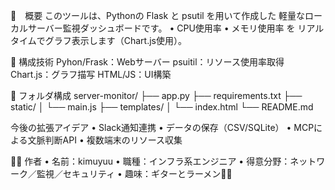 🚀　概要
このツールは、Pythonの Flask と psutil を用いて作成した
軽量なローカルサーバー監視ダッシュボードです。
	•	CPU使用率
	•	メモリ使用率
を リアルタイムでグラフ表示します（Chart.js使用）。

🔧 構成技術
Pyhon/Frask：Webサーバー
psuitil：リソース使用率取得
Chart.js：グラフ描写
HTML/JS：UI構築

📁 フォルダ構成
server-monitor/
├── app.py
├── requirements.txt
├── static/
│   └── main.js
├── templates/
│   └── index.html
└── README.md

今後の拡張アイデア
	•	Slack通知連携
	•	データの保存（CSV/SQLite）
	•	MCPによる文脈判断API
	•	複数端末のリソース収集

🧑‍💻 作者
	•	名前：kimuyuu
	•	職種：インフラ系エンジニア
	•	得意分野：ネットワーク／監視／セキュリティ
	•	趣味：ギターとラーメン🍜🎸